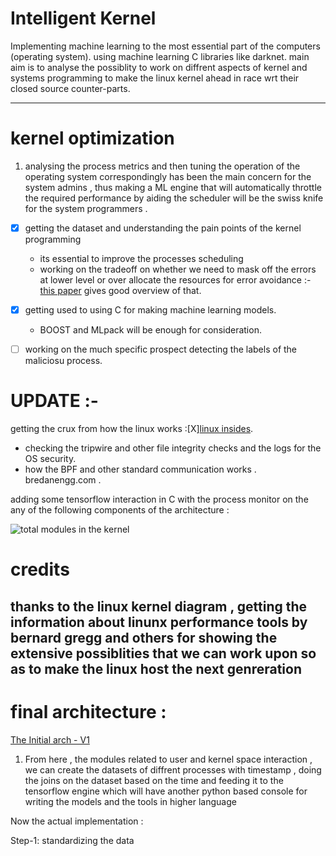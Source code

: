 # Intelligent Kernel
Implementing machine learning  to the most essential part of the computers (operating system). using machine learning C libraries like darknet. main aim is to analyse the possiblity to  work on diffrent aspects of  kernel and systems programming to make the linux kernel ahead in race wrt their closed source counter-parts.

----------------
# kernel optimization

1.  analysing the process metrics and then tuning the operation of the operating system correspondingly has been the main concern  for the  system admins , thus making a ML engine that will automatically throttle the required performance  by  aiding the scheduler will be the swiss knife for the  system programmers .
  - [X]  getting the dataset and understanding the pain points of the kernel programming <br>
        -  its essential to improve the processes scheduling 
        -  working on the  tradeoff on whether we need to mask off the errors at lower level or over allocate the resources                for error avoidance :-[this paper](https://arxiv.org/abs/1809.05859) gives good overview of that.
 

  - [X]  getting used to using C  for making machine learning models.
        -  BOOST and MLpack will be enough for consideration.
  
  
  - [ ] working on the much specific prospect  detecting the labels of the maliciosu process. 
  
# UPDATE :- 
getting the crux from how the linux works :[X][linux insides](https://legacy.gitbook.com/book/0xax/linux-insides/details). 
  - checking the tripwire and other file integrity checks and the logs for the OS security.
  - how the BPF and other standard communication works . bredanengg.com . 
  
adding some tensorflow interaction in C  with the process  monitor on the any of the following components of the architecture :

![total modules in the kernel](https://i.pinimg.com/originals/66/3e/e6/663ee695a2613f0b9d83b2a600bcf9b8.png)







# credits 
## thanks to the linux kernel diagram , getting the information about linunx performance tools by bernard gregg and others for showing the extensive possiblities that we can  work upon so as to make the linux host the next genreration 




# final architecture :


[The Initial arch - V1](https://drive.google.com/uc?export=view&id=11uAgqZcNABHPUnLpHXsEzWTCEVcSo5u_)

1. From here , the modules related to user and kernel space interaction , we can create the datasets of diffrent  processes with timestamp , doing the joins on the dataset based on the time and  feeding it to the tensorflow engine which will have another python based console  for writing the models and the tools in higher language  







Now the actual implementation :

Step-1: standardizing the data 
